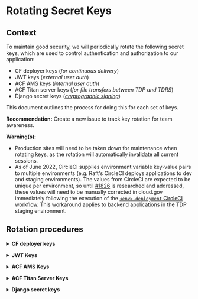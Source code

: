 # Rotating Secret Keys

## Context

To maintain good security, we will periodically rotate the following secret keys, which are used to control authentication and authorization to our application:
- CF deployer keys (_for continuous delivery_)
- JWT keys (_external user auth_)
- ACF AMS keys (_internal user auth_)
- ACF Titan server keys (_for file transfers between TDP and TDRS_)
- Django secret keys ([_cryptographic signing_](https://docs.djangoproject.com/en/4.0/topics/signing/#module-django.core.signing))

This document outlines the process for doing this for each set of keys. 

**Recommendation:** Create a new issue to track key rotation for team awareness.

**Warning(s):** 
- Production sites will need to be taken down for maintenance when rotating keys, as the rotation will automatically invalidate all current sessions.
- As of June 2022, CircleCI supplies environment variable key-value pairs to multiple environments (e.g. Raft's CircleCI deploys applications to dev and staging environments). The values from CircleCI are expected to be unique per environment, so until [#1826](https://github.com/raft-tech/TANF-app/issues/1826) is researched and addressed, these values will need to be manually corrected in cloud.gov immediately following the execution of the [`<env>-deployment` CircleCI workflow](../../.circleci/config.yml). This workaround applies to backend applications in the TDP staging environment. 

## Rotation procedures

**<details><summary>CF deployer keys</summary>**
There are unique cloud foundry (CF) credentials for each cloud.gov space (`tanf-dev`, `tanf-staging`, `tanf-prod`) for deployments. These are stored in the `tanf-keys` service instance in cloud.gov. The steps below should be followed to rotate the credentials for the relevant space(s). **Note**: `<ENV>` := `DEV`, `STAGING`, or `PROD`.

0. verify existing credentials for `deployer` key in `tanf-keys` service instance (these are the values for `CF_USERNAME_<ENV>` and `CF_PASSWORD_<ENV>` in circleci project settings

```
# target env space
cf target -o hhs-acf-ofa -s tanf-<env>

# verify deployment credentials
cf service-key tanf-keys deployer
```

1. remove the current username associated the the `deployer` `tanf-keys`  service instance from cloud.gov space (this is the same value as `CF_USERNAME_<env>` ). This task can also be done from the dashboard.

```
cf delete-user <<insert USERNAME value for deployer key>>
```


2. delete the `deployer` service key associated with `tanf-keys` service instance ([reference](https://docs.cloudfoundry.org/devguide/services/service-keys.html))

```
# delete
cf delete-service-key tanf-keys deployer

# verify deletion
cf service-keys tanf-keys 
```

3. create new `deployer` service key within `tanf-keys` instance (reference link above)

```
cf create-service-key tanf-keys deployer
```

4. add username for newly generated `deployer` service key to space as a user to relevant space and assign as an org user and space developer. This task can also be done from the dashboard.

```
# add user
cf create-user <<insert USERNAME value for deployer key>>

# add as a user to org
cf set-org-role <<insert USERNAME value for deployer key>> hhs-acf-ofa OrgUser

# add as developer to prod space
cf set-space-role <<insert USERNAME value for deployer key>> hhs-acf-ofa tanf-prod SpaceDeveloper
```

5. Confirm that the new deployment credentials work in CircleCI (re-run deployment workflow after adding `CF_USERNAME_<env>` and `CF_PASSWORD_<env>` back to CircleCI with rotated values) 


</details>

**<details><summary>JWT Keys</summary>**

#### The following steps are applicable for **lower environments (dev and staging) _only_**. See [here](#Production-Environment) for prod environment procedure. 
    
### 1. Generate New Keys

In your Mac terminal (or bash terminal in Windows), enter the following command:
```bash=
yes 'XX' | openssl req -nodes -x509 -days 100 -newkey rsa:4096 -keyout jwtRS256prv.pem -out jwtRS256pub.crt
```

You can now check the contents of your keys with these commands
```bash=
cat jwtRS256prv.pem
# returns private key
cat jwtRS256pub.crt
# returns public key
```

### 2. Base64 Encode Private Key

We use Base64 Encoded Private Keys to make it easier to save to cloud environments and local `.env` files.

```bash
openssl enc -base64 -in jwtRS256prv.pem -out jwtRS256prv.pem.base64

cat jwtRS256prv.pem.base64
```

NOTE: Linux users must disable line wrapping by adding the argument `-w 0` to get a properly formatted one-line value.
```bash
cat jwtRS256prv.pem | base64 -w 0 > jwtRS256prv.pem.base64
cat jwtRS256prv.pem.base64
```

### 3. Copy Keys

#### Dev Environments
1. Distribute the private key to development staff securely to copy to `.env` files as the value for key `JWT_KEY`
2. Update the environment variables `JWT_KEY` with the base64-encoded private key and `JWT_CERT`  in cloud.gov backend development and staging environments
```
cf set-env $cgbackendappname JWT_KEY $JWT_KEY_VALUE
cf set-env $cgbackendappname JWT_CERT "$JWT_CERT_VALUE\
> _IS_TYPICALLY_\
>MULTILINE"
```
3. Login to the [Login.gov Sandbox](https://dashboard.int.identitysandbox.gov/) and verify the values are updated across all environments (4 dev + 2 staging)

**Note:** Login.gov requires the key to be uploaded in PEM format, which is the format we produced in the `jwtRS256pub.crt` file.

![pem_upload](https://user-images.githubusercontent.com/1181427/114887693-ae6eef00-9dd6-11eb-98cc-2de3f061337a.png)

#### Staging Environments
**Note** _Please generate a separate set of keys for the staging environments._
The steps here will be the same as development but you will need to generate a separate key-value pair and upload them to the separate app listing in Login.gov's dashboard as linked above.

#### CI/CD Environment
1. Distribute the private key to development staff securely to copy to `.env` 
2. Update the variables `JWT_KEY` and `JWT_CERT_TEST` in CircleCI with the new keypair.

### Production Environment
**Note:** Please generate a separate set of keys for the Production environment.The steps here will be the same as development but you will need to generate a separate key-value pair and upload them to the separate app listing in Login.gov's dashboard as linked above.

Production environment key generation, change requests, and distribution will be handled by Government-authorized personnel with Government computers and PIV access (e.g. TDP sys admins)
1. Copy the private key to cloud.gov backend environment variable `JWT_KEY`
2. Copy the public key to the login.gov production environment
3. _In order for the key change to take effect, a change request must be submitted to the [login.gov support portal](https://logingov.zendesk.com/). These requests can take approx. 2 weeks to be completed._

**References** 
- More information on `openssl` can be found at [openssl.org](https://www.openssl.org/docs/manmaster/man1/openssl.html)
</details>

**<details><summary>ACF AMS Keys</summary>**
The ACF OCIO Ops team manages these credentials for all environments (dev, staging, and prod), so we will need to submit a service request ticket whenever we need keys rotated. 

Service requests tickets must be submitted by Government-authorized personnel with Government computers and PIV access (e.g. Raft tech lead for lower environments and TDP sys admins for production environment). Please follow the procedures below:

1. Submit request tickets from government-issued email address and use the email template located on **page 2** of [this document.](https://hhsgov.sharepoint.com/:w:/r/sites/TANFDataPortalOFA/Shared%20Documents/compliance/Authentication%20%26%20Authorization/ACF%20AMS%20docs/OCIO%20OPERATIONS%20REQUEST%20TEMPLATES.docx?d=w5332585c1ecf49a4aeda17674f687154&csf=1&web=1&e=aQyIPz) cc OFA tech lead on lower environment requests. 
2. Update environment variables in CircleCI and relevant cloud.gov backend applications after ticket completed by OCIO. [Restage applications](https://cloud.gov/docs/deployment/app-maintenance/#restaging-your-app).
</details>

**<details><summary>ACF Titan Server Keys</summary>**
The ACF OCIO Ops team manages these credentials for all environments (dev, staging, and prod), so we will need to submit a service request ticket whenever we need keys rotated. 

Service requests tickets must be submitted by Government-authorized personnel with Government computers and PIV access (e.g. Raft tech lead for lower environments and TDP sys admins for production environment). Please follow the procedures below:

1. Generate new public/private key pair

Below is an example of how to generate new titan public/private key pair from _Git BASH for Windows_. Two files called `filename_where_newtitan_keypair_saved` are created: one is the _private_ key and the other is a _public_ key (the latter is saved with a _.pub_ extention).
(note: the info below is not associated with any real keys)

```
$ ssh-keygen -t rsa -b 4096
Generating public/private rsa key pair.

Enter file in which to save the key (/c/Users/username/.ssh/id_rsa): filename_where_newtitan_keypair_saved

Enter passphrase (empty for no passphrase):

Enter same passphrase again:

Your identification has been saved in filename_where_newtitan_keypair_saved

Your public key has been saved in filename_where_newtitan_keypair_saved.pub

The key fingerprint is:
SHA256:BY6Nl0hCjIrI9yZMBGH2vbDFLCTq2DsFQXQTmLydwjI 

The key's randomart image is:
+---[RSA 4096]----+
| X*B*.. .        |
|+ O+=+ * o       |
|=oo* *+ = .      |
|Eo++B .. .       |
|.+=oo.  S        |
|   = o           |
|  o o            |
|   .             |
|                 |
+----[SHA256]-----+
```

2. Submit request tickets from government-issued email address and use the email template located on **page 2** of [this document.](https://hhsgov.sharepoint.com/:w:/r/sites/TANFDataPortalOFA/Shared%20Documents/compliance/Authentication%20%26%20Authorization/ACF%20AMS%20docs/OCIO%20OPERATIONS%20REQUEST%20TEMPLATES.docx?d=w5332585c1ecf49a4aeda17674f687154&csf=1&web=1&e=aQyIPz) cc OFA tech lead on lower environment requests. 

The request should include:
- the titan service account name (i.e. `tanfdp` for prod; `tanfdpdev` for dev/staging) 
- the newly generated public key from `filename_where_newtitan_keypair_saved.pub`

3. When OCIO confirms that the change has been made, add the private key from `filename_where_newtitan_keypair_saved` to CircleCI as an environment variable. The variable name is `ACFTITAN_KEY`. **Please note**: the value needs must be edited before adding to CircleCI. It should be a one-line string with underscores ("_") replacing the spaces at the end of every line. See example below:

```
-----BEGIN OPENSSH PRIVATE KEY-----_somehashvalue_-----END OPENSSH PRIVATE KEY-----
```

4. Re-run the deployment workflow from CircleCI and confirm that the updated key value pair has been added to the relevant cloud.gov backend application.
</details>

**<details><summary>Django secret keys</summary>**

`DJANGO_SECRET_KEY` is dynamically generated since [#1151](https://github.com/raft-tech/TANF-app/pull/1151), so all that needs to be done to rotate this key in any environment is to re-run the relevant environment's deployment workflow in CircleCI. These are as follows:
- dev environment workflow (`dev-deployment`) is run from CircleCI for _raft-tech/TANF-app_. 
- staging environment workflow (`staging-deployment`) is run from CircleCI for _raft-tech/TANF-app_  via `deploy-develop`.
- staging environment workflow  (`staging-deployment`) is run from CircleCI for _HHS/TANF-app_ via `deploy-staging`.
- prod environment workflow (`production-deployment`) is run from CircleCI for _HHS/TANF-app_.     
</details>
